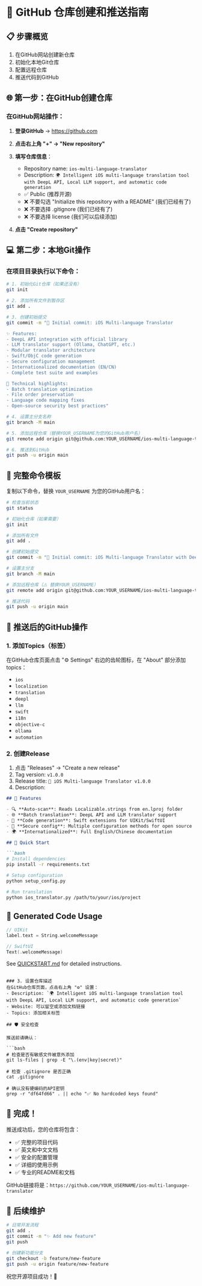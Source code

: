 # 🚀 GitHub 仓库创建和推送指南

## 📋 步骤概览

1. 在GitHub网站创建新仓库
2. 初始化本地Git仓库
3. 配置远程仓库
4. 推送代码到GitHub

## 🌐 第一步：在GitHub创建仓库

### 在GitHub网站操作：

1. **登录GitHub** → https://github.com
2. **点击右上角 "+" → "New repository"**
3. **填写仓库信息**：
   - Repository name: `ios-multi-language-translator`
   - Description: `🌍 Intelligent iOS multi-language translation tool with DeepL API, Local LLM support, and automatic code generation`
   - ✅ Public (推荐开源)
   - ❌ 不要勾选 "Initialize this repository with a README" (我们已经有了)
   - ❌ 不要选择 .gitignore (我们已经有了)
   - ❌ 不要选择 license (我们可以后续添加)

4. **点击 "Create repository"**

## 💻 第二步：本地Git操作

### 在项目目录执行以下命令：

```bash
# 1. 初始化Git仓库（如果还没有）
git init

# 2. 添加所有文件到暂存区
git add .

# 3. 创建初始提交
git commit -m "🎉 Initial commit: iOS Multi-language Translator

✨ Features:
- DeepL API integration with official library
- LLM translator support (Ollama, ChatGPT, etc.)
- Modular translator architecture
- Swift/ObjC code generation
- Secure configuration management
- Internationalized documentation (EN/CN)
- Complete test suite and examples

🔧 Technical highlights:
- Batch translation optimization
- File order preservation
- Language code mapping fixes
- Open-source security best practices"

# 4. 设置主分支名称
git branch -M main

# 5. 添加远程仓库（替换YOUR_USERNAME为您的GitHub用户名）
git remote add origin git@github.com:YOUR_USERNAME/ios-multi-language-translator.git

# 6. 推送到GitHub
git push -u origin main
```

## 🔧 完整命令模板

复制以下命令，替换 `YOUR_USERNAME` 为您的GitHub用户名：

```bash
# 检查当前状态
git status

# 初始化仓库（如果需要）
git init

# 添加所有文件
git add .

# 创建初始提交
git commit -m "🎉 Initial commit: iOS Multi-language Translator with DeepL & LLM support"

# 设置主分支
git branch -M main

# 添加远程仓库（⚠️ 替换YOUR_USERNAME）
git remote add origin git@github.com:YOUR_USERNAME/ios-multi-language-translator.git

# 推送代码
git push -u origin main
```

## 🎯 推送后的GitHub操作

### 1. 添加Topics（标签）
在GitHub仓库页面点击 "⚙️ Settings" 右边的齿轮图标，在 "About" 部分添加topics：
- `ios`
- `localization`
- `translation`
- `deepl`
- `llm`
- `swift`
- `i18n`
- `objective-c`
- `ollama`
- `automation`

### 2. 创建Release
1. 点击 "Releases" → "Create a new release"
2. Tag version: `v1.0.0`
3. Release title: `🎉 iOS Multi-language Translator v1.0.0`
4. Description:
```markdown
## 🌟 Features

- 🔍 **Auto-scan**: Reads Localizable.strings from en.lproj folder
- 🌐 **Batch translation**: DeepL API and LLM translator support
- 📝 **Code generation**: Swift extensions for UIKit/SwiftUI
- 🔐 **Secure config**: Multiple configuration methods for open source
- 🌍 **Internationalized**: Full English/Chinese documentation

## 🚀 Quick Start

```bash
# Install dependencies
pip install -r requirements.txt

# Setup configuration  
python setup_config.py

# Run translation
python ios_translator.py /path/to/your/ios/project
```

## 📱 Generated Code Usage

```swift
// UIKit
label.text = String.welcomeMessage

// SwiftUI  
Text(.welcomeMessage)
```

See [QUICKSTART.md](QUICKSTART.md) for detailed instructions.
```

### 3. 设置仓库描述
在GitHub仓库页面，点击右上角 "⚙️" 设置：
- Description: `🌍 Intelligent iOS multi-language translation tool with DeepL API, Local LLM support, and automatic code generation`
- Website: 可以留空或添加文档链接
- Topics: 添加相关标签

## 🛡️ 安全检查

推送前请确认：

```bash
# 检查是否有敏感文件被意外添加
git ls-files | grep -E "\.(env|key|secret)"

# 检查 .gitignore 是否正确
cat .gitignore

# 确认没有硬编码的API密钥
grep -r "df64fd66" . || echo "✅ No hardcoded keys found"
```

## 🎉 完成！

推送成功后，您的仓库将包含：

- ✅ 完整的项目代码
- ✅ 英文和中文文档
- ✅ 安全的配置管理
- ✅ 详细的使用示例
- ✅ 专业的README和文档

GitHub链接将是：`https://github.com/YOUR_USERNAME/ios-multi-language-translator`

## 🔄 后续维护

```bash
# 日常开发流程
git add .
git commit -m "✨ Add new feature"
git push

# 创建新功能分支
git checkout -b feature/new-feature
git push -u origin feature/new-feature
```

祝您开源项目成功！🌟
